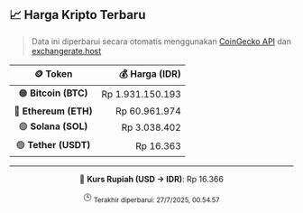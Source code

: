 

<!-- HARGA_KRIPTO -->
## 📈 Harga Kripto Terbaru

> Data ini diperbarui secara otomatis menggunakan [CoinGecko API](https://www.coingecko.com/) dan [exchangerate.host](https://exchangerate.host/)

<div align="center">

| 🪙 Token | 💰 Harga (IDR) |
|:------:|---------------:|
| 🟠 **Bitcoin (BTC)**   | Rp 1.931.150.193 |
| 🔵 **Ethereum (ETH)**  | Rp 60.961.974 |
| 🟣 **Solana (SOL)**    | Rp 3.038.402 |
| 🟢 **Tether (USDT)**   | Rp 16.363 |

---

💱 **Kurs Rupiah (USD → IDR)**: Rp 16.366

🕒 <sub>Terakhir diperbarui: 27/7/2025, 00.54.57</sub>

</div>
<!-- /HARGA_KRIPTO -->